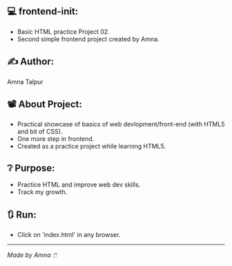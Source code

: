 
## 💻 frontend-init:
- Basic HTML practice Project 02.
- Second simple frontend project created by Amna.

## ✍️ Author:
 Amna Talpur

## 📽️ About Project: 
- Practical showcase of basics of web devlopment/front-end (with HTML5 and bit of CSS).
- One more step in frontend.
- Created as a practice project while learning HTML5.

## ❔ Purpose: 
- Practice HTML and improve web dev skills.
- Track my growth.

 ## 🔃 Run: 
 - Click on 'index.html' in any browser.


 ---
 *Made by Amna 🖱️*


